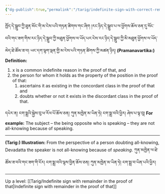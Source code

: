```yaml
---
{"dg-publish":true,"permalink":"/tarig/indefinite-sign-with-correct-remainder/"}
---
```


ཁྱོད་དེ་སྒྲུབ་ཀྱི་ཐུན་མོང་གི་མ་ངེས་པའི་གཏན་ཚིགས་གང་ཞིག །རང་ཉིད་དེ་སྒྲུབ་པ་ལ་ཕྱོགས་ཆོས་ཅན་དུ་སོང་བའི་གང་ཟག་གིས་རང་ཉིད་དེ་སྒྲུབ་ཀྱི་མཐུན་ཕྱོགས་ལ་ཡོད་པར་ངེས་རང་ཉིད་དེ་སྒྲུབ་ཀྱི་མི་མཐུན་ཕྱོགས་ལ་ཡོད་མེད་ཐེ་ཚོམ་ཟ་བ། ཡང་དག་ལྷག་ལྡན་གྱི་མ་ངེས་པའི་གཏན་ཚིགས་ཀྱི་མཚན་ཉིད།
**(Pramanavartika:) Definition:**
1. x is a common indefinite reason in the proof of that, and
2. the person for whom it holds as the property of the position in the proof of that:
	1. ascertains it as existing in the concordant class in the proof of that and 
	2. doubts whether or not it exists in the discordant class in the proof of that.

དཔེར་ན། ངག་སྨྲའི་སྐྱེས་བུ་ཕ་རོལ་པོ་ཆོས་ཅན། ཀུན་མཁྱེན་མ་ཡིན་ཏེ། ངག་སྨྲ་བའི་ཕྱིར། ཞེས་པ་ལྟ་བུ།
**For example:** The subject – the being opposite who is speaking – they are not all-knowing because of speaking.

---
**(Tarig:) Illustration:** From the perspective of a person doubting all-knowing, Devadatta the speaker is not all-knowing because of *speaking*.
ཀུན་མཁྱེན་ལ་ཐེ་ཚོམ་ཟ་བའི་གང་ཟག་གི་ངོར། ངག་སྨྲ་བའི་ལྷས་བྱིན་ཆོས་ཅན། ཀུན་མཁྱེན་མ་ཡིན་ཏེ། ངག་སྨྲ་བ་ཡིན་པའི་ཕྱིར།

---
Up a level: [[Tarig/Indefinite sign with remainder in the proof of that\|Indefinite sign with remainder in the proof of that]]